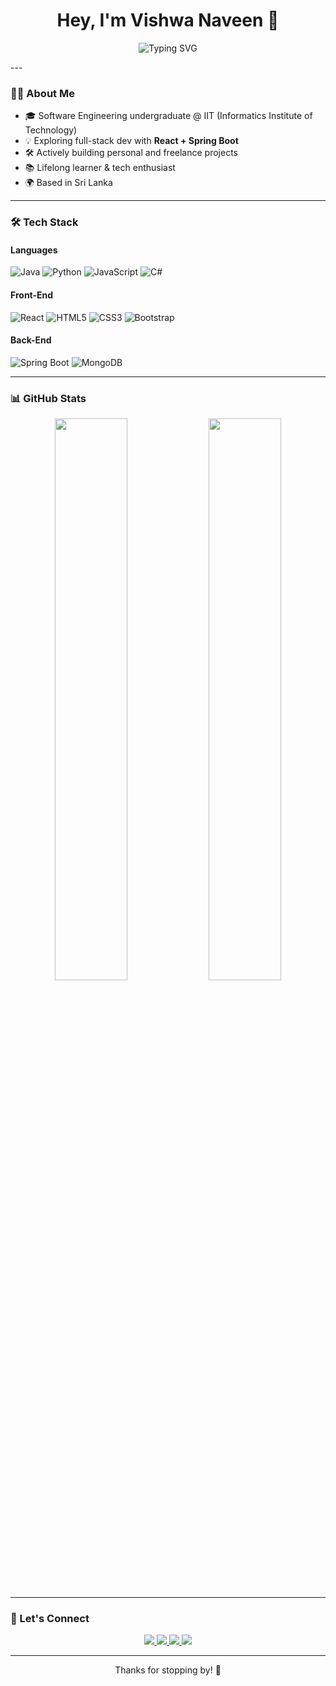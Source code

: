 <h1 align="center">Hey, I'm Vishwa Naveen 👋</h1>

<p align="center">
  <img src="https://readme-typing-svg.herokuapp.com?font=Fira+Code&duration=3000&pause=1000&color=00F7FF&center=true&vCenter=true&width=435&lines=Welcome+to+my+GitHub!;Full-Stack+Developer+in+training.;Passionate+about+clean+code+%26+cool+UI.🧑‍💻" alt="Typing SVG" />
</p>
---

### 🧑‍💻 About Me

- 🎓 Software Engineering undergraduate @ IIT (Informatics Institute of Technology)
- 💡 Exploring full-stack dev with **React + Spring Boot**
- 🛠️ Actively building personal and freelance projects
- 📚 Lifelong learner & tech enthusiast
- 🌍 Based in Sri Lanka

---

### 🛠️ Tech Stack

#### Languages  
![Java](https://img.shields.io/badge/Java-%23ED8B00?style=for-the-badge&logo=java&logoColor=white)
![Python](https://img.shields.io/badge/Python-%2314354C?style=for-the-badge&logo=python&logoColor=white)
![JavaScript](https://img.shields.io/badge/JavaScript-%23F7DF1E?style=for-the-badge&logo=javascript&logoColor=black)
![C#](https://img.shields.io/badge/C%23-%23239120?style=for-the-badge&logo=c-sharp&logoColor=white)

#### Front-End  
![React](https://img.shields.io/badge/React-%2361DAFB?style=for-the-badge&logo=react&logoColor=black)
![HTML5](https://img.shields.io/badge/HTML5-%23E34F26?style=for-the-badge&logo=html5&logoColor=white)
![CSS3](https://img.shields.io/badge/CSS3-%231572B6?style=for-the-badge&logo=css3&logoColor=white)
![Bootstrap](https://img.shields.io/badge/Bootstrap-%23563D7C?style=for-the-badge&logo=bootstrap&logoColor=white)

#### Back-End  
![Spring Boot](https://img.shields.io/badge/SpringBoot-%236DB33F?style=for-the-badge&logo=spring-boot&logoColor=white)
![MongoDB](https://img.shields.io/badge/MongoDB-%2347A248?style=for-the-badge&logo=mongodb&logoColor=white)

---

### 📊 GitHub Stats

<div align="center">
  <img src="https://github-readme-stats.vercel.app/api?username=V1shwaNaveen&show_icons=true&theme=tokyonight&hide_border=true&count_private=true" width="48%" />
  <img src="https://github-readme-stats.vercel.app/api/top-langs/?username=V1shwaNaveen&layout=compact&theme=tokyonight&hide_border=true" width="48%" />
</div>

---

### 🤝 Let's Connect

<div align="center">
  <a href="https://www.linkedin.com/in/vishwa-naveen/" target="_blank">
    <img src="https://img.shields.io/badge/LinkedIn-%230077B5?style=for-the-badge&logo=linkedin&logoColor=white" />
  </a>
  <a href="https://x.com/V1shwa_N" target="_blank">
    <img src="https://img.shields.io/badge/Twitter-%231DA1F2?style=for-the-badge&logo=twitter&logoColor=white" />
  </a>
  <a href="mailto:vishwanaveen@gmail.com" target="_blank">
    <img src="https://img.shields.io/badge/Gmail-%23D14836?style=for-the-badge&logo=gmail&logoColor=white" />
  </a>
  <a href="https://www.instagram.com/v1shwa.n/" target="_blank">
    <img src="https://img.shields.io/badge/Instagram-%23E4405F?style=for-the-badge&logo=instagram&logoColor=white" />
  </a>
</div>

---

<p align="center">Thanks for stopping by! 🚀</p>
